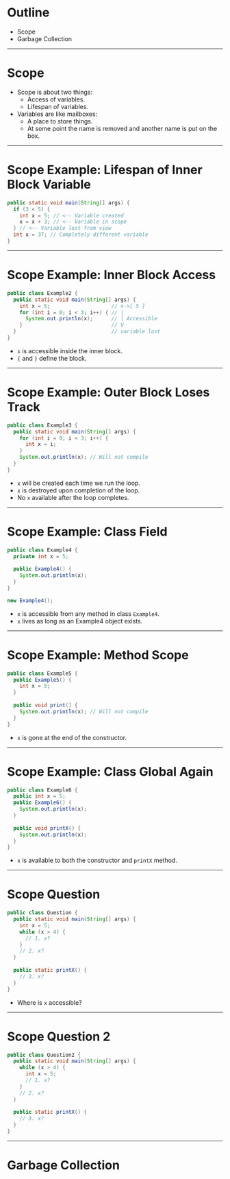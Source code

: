 # Outline
- Scope
- Garbage Collection

---

# Scope
- Scope is about two things:
  - Access of variables.
  - Lifespan of variables.
- Variables are like mailboxes:
  - A place to store things.
  - At some point the name is removed and another name is put on the box.

---

# Scope Example: Lifespan of Inner Block Variable

```java
public static void main(String[] args) {
  if (3 < 5) {
    int x = 5; // <-- Variable created
    x = x + 3; // <-- Variable in scope
  } // <-- Variable lost from view
  int x = 37; // Completely different variable
}
```

---

# Scope Example: Inner Block Access

```java
public class Example2 {
  public static void main(String[] args) {
    int x = 5;                    // x->[ 5 ]
    for (int i = 0; i < 3; i++) { // |
      System.out.println(x);      // | Accessible
    }                             // V
  }                               // variable lost
}
```

- `x` is accessible inside the inner block.
- `{` and `}` define the block.

---

# Scope Example: Outer Block Loses Track

```java
public class Example3 {
  public static void main(String[] args) {
    for (int i = 0; i < 3; i++) {
      int x = i;
    }
    System.out.println(x); // Will not compile
  }
}
```

- `x` will be created each time we run the loop.
- `x` is destroyed upon completion of the loop.
- No `x` available after the loop completes.

---

# Scope Example: Class Field

```java
public class Example4 {
  private int x = 5;
  
  public Example4() {
    System.out.println(x);
  }
}
```

```java
new Example4();
```

- `x` is accessible from any method in class `Example4`.
- `x` lives as long as an Example4 object exists.

---

# Scope Example: Method Scope

```java
public class Example5 {
  public Example5() {
    int x = 5;
  }
  
  public void print() {
    System.out.println(x); // Will not compile
  }
}
```

- `x` is gone at the end of the constructor.

---

# Scope Example: Class Global Again

```java
public class Example6 {
  public int x = 5;
  public Example6() {
    System.out.println(x);
  }
  
  public void printX() {
    System.out.println(x);
  }
}
```

- `x` is available to both the constructor and `printX` method.

---

# Scope Question

```java
public class Question {
  public static void main(String[] args) {
    int x = 5;
    while (x > 4) {
      // 1. x?
    }
    // 2. x?
  }
  
  public static printX() {
    // 3. x?
  }
}
```

- Where is `x` accessible?

---

# Scope Question 2

```java
public class Question2 {
  public static void main(String[] args) {
    while (x > 4) {
      int x = 5;
      // 1. x?
    }
    // 2. x?
  }
  
  public static printX() {
    // 3. x?
  }
}
```

---

# Garbage Collection

